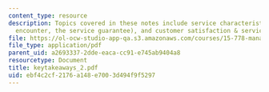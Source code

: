 ```yaml
---
content_type: resource
description: Topics covered in these notes include service characteristics (the service
  encounter, the service guarantee), and customer satisfaction & service quality.
file: https://ol-ocw-studio-app-qa.s3.amazonaws.com/courses/15-778-management-of-supply-networks-for-products-and-services-summer-2004/ebf4c2cf2176a148e7003d494f9f5297_keytakeaways_2.pdf
file_type: application/pdf
parent_uid: a2693337-2dde-eaca-cc91-e745ab9404a8
resourcetype: Document
title: keytakeaways_2.pdf
uid: ebf4c2cf-2176-a148-e700-3d494f9f5297
---
```


